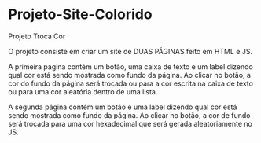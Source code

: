 # Projeto-Site-Colorido
Projeto Troca Cor

O projeto consiste em criar um site de DUAS PÁGINAS feito em HTML e JS.

A primeira página contém um botão, uma caixa de texto e um label dizendo qual cor está sendo mostrada como fundo da página.
Ao clicar no botão, a cor do fundo da página será trocada ou para a cor escrita na caixa de texto ou para uma cor aleatória dentro de uma lista.

A segunda página contém um botão e uma label dizendo qual cor está sendo mostrada como fundo da página.
Ao clicar no botão, a cor de fundo será trocada para uma cor hexadecimal que será gerada aleatoriamente no JS.
